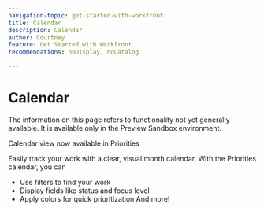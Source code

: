 ```yaml
---
navigation-topic: get-started-with-workfront
title: Calendar
description: Calendar
author: Courtney
feature: Get Started with Workfront
recommendations: noDisplay, noCatalog

---
```


# Calendar 

<span class="preview">The information on this page refers to functionality not yet generally available. It is available only in the Preview Sandbox environment.</span>

Calendar view now available in Priorities

Easily track your work with a clear, visual month calendar. With the Priorities calendar, you can

* Use filters to find your work
* Display fields like status and focus level
* Apply colors for quick prioritization
And more! 